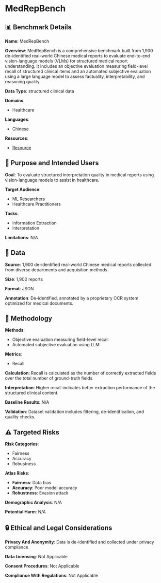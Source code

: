 # MedRepBench

## 📊 Benchmark Details

**Name**: MedRepBench

**Overview**: MedRepBench is a comprehensive benchmark built from 1,900 de-identified real-world Chinese medical reports to evaluate end-to-end vision-language models (VLMs) for structured medical report understanding. It includes an objective evaluation measuring field-level recall of structured clinical items and an automated subjective evaluation using a large language model to assess factuality, interpretability, and reasoning quality.

**Data Type**: structured clinical data

**Domains**:
- Healthcare

**Languages**:
- Chinese

**Resources**:
- [Resource](N/A)

## 🎯 Purpose and Intended Users

**Goal**: To evaluate structured interpretation quality in medical reports using vision-language models to assist in healthcare.

**Target Audience**:
- ML Researchers
- Healthcare Practitioners

**Tasks**:
- Information Extraction
- Interpretation

**Limitations**: N/A

## 💾 Data

**Source**: 1,900 de-identified real-world Chinese medical reports collected from diverse departments and acquisition methods.

**Size**: 1,900 reports

**Format**: JSON

**Annotation**: De-identified, annotated by a proprietary OCR system optimized for medical documents.

## 🔬 Methodology

**Methods**:
- Objective evaluation measuring field-level recall
- Automated subjective evaluation using LLM

**Metrics**:
- Recall

**Calculation**: Recall is calculated as the number of correctly extracted fields over the total number of ground-truth fields.

**Interpretation**: Higher recall indicates better extraction performance of the structured clinical content.

**Baseline Results**: N/A

**Validation**: Dataset validation includes filtering, de-identification, and quality checks.

## ⚠️ Targeted Risks

**Risk Categories**:
- Fairness
- Accuracy
- Robustness

**Atlas Risks**:
- **Fairness**: Data bias
- **Accuracy**: Poor model accuracy
- **Robustness**: Evasion attack

**Demographic Analysis**: N/A

**Potential Harm**: N/A

## 🔒 Ethical and Legal Considerations

**Privacy And Anonymity**: Data is de-identified and collected under privacy compliance.

**Data Licensing**: Not Applicable

**Consent Procedures**: Not Applicable

**Compliance With Regulations**: Not Applicable
